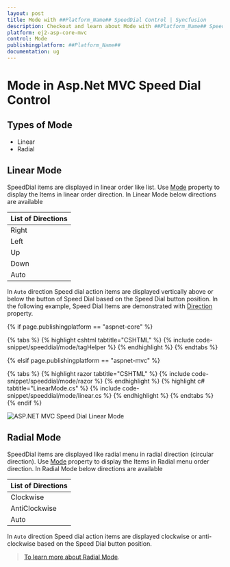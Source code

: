 ```yaml
---
layout: post
title: Mode with ##Platform_Name## SpeedDial Control | Syncfusion
description: Checkout and learn about Mode with ##Platform_Name## SpeedDial control of Syncfusion Essential JS 2 and more details.
platform: ej2-asp-core-mvc
control: Mode
publishingplatform: ##Platform_Name##
documentation: ug
---
```


# Mode in Asp.Net MVC Speed Dial Control

## Types of Mode
* Linear
* Radial

## Linear Mode

SpeedDial items are displayed in linear order like list. Use [Mode](https://help.syncfusion.com/cr/aspnetmvc-js2/Syncfusion.EJ2.Buttons.SpeedDial.html#Syncfusion_EJ2_Buttons_SpeedDial_Mode) property to display the Items in linear order direction. In Linear Mode below directions are available

| List of Directions | 
|--|
| Right | 
| Left | 
| Up | 
| Down | 
| Auto |

In `Auto` direction Speed dial action items are displayed vertically above or below the button of Speed Dial based on the Speed Dial button position. In the following example, Speed Dial Items are demonstrated with [Direction](https://help.syncfusion.com/cr/aspnetmvc-js2/Syncfusion.EJ2.Buttons.SpeedDial.html#Syncfusion_EJ2_Buttons_SpeedDial_Direction) property.

{% if page.publishingplatform == "aspnet-core" %}

{% tabs %}
{% highlight cshtml tabtitle="CSHTML" %}
{% include code-snippet/speeddial/mode/tagHelper %}
{% endhighlight %}
{% endtabs %}

{% elsif page.publishingplatform == "aspnet-mvc" %}

{% tabs %}
{% highlight razor tabtitle="CSHTML" %}
{% include code-snippet/speeddial/mode/razor %}
{% endhighlight %}
{% highlight c# tabtitle="LinearMode.cs" %}
{% include code-snippet/speeddial/mode/linear.cs %}
{% endhighlight %}
{% endtabs %}
{% endif %}

![ASP.NET MVC Speed Dial Linear Mode](images/LinearDirection.png)

## Radial Mode

SpeedDial items are displayed like radial menu in radial direction (circular direction). Use [Mode](https://help.syncfusion.com/cr/aspnetmvc-js2/Syncfusion.EJ2.Buttons.SpeedDial.html#Syncfusion_EJ2_Buttons_SpeedDial_Mode) property to display the Items in Radial menu order direction. In Radial Mode below directions are available

| List of Directions | 
|--|
| Clockwise | 
| AntiClockwise |  
| Auto |

In `Auto` direction Speed dial action items are displayed clockwise or anti-clockwise based on the Speed Dial button position.

> [To learn more about Radial Mode](https://ej2.syncfusion.com/aspnetmvc/documentation/speeddial/radial-menu).